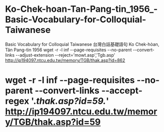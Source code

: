 # Ko-Chek-hoan-Tan-Pang-tin_1956_-Basic-Vocabulary-for-Colloquial-Taiwanese
 Basic Vocabulary for Colloquial Taiwanese 台灣白話基礎語句 Ko Chek-hòan, Tân Pang-tìn 1956 
wget -r -l inf --page-requisites --no-parent --convert-links --adjust-extension --reject='mowt.asp','Tgb.asp' http://ip194097.ntcu.edu.tw/memory/TGB/thak.asp?id=862
# wget -r -l inf --page-requisites --no-parent --convert-links --accept-regex '.*thak.asp?id=59.*' http://ip194097.ntcu.edu.tw/memory/TGB/thak.asp?id=59

